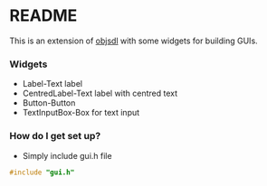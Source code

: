 # README #

This is an extension of [objsdl](https://bitbucket.org/risa2/objsdl) with some widgets for building GUIs.

### Widgets ###

* Label-Text label
* CentredLabel-Text label with centred text
* Button-Button
* TextInputBox-Box for text input

### How do I get set up? ###

* Simply include gui.h file
```c
#include "gui.h"
```

